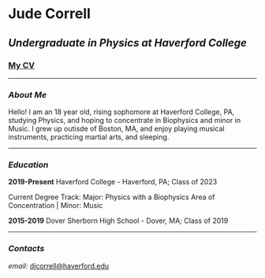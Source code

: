 # Jude Correll
## *Undergraduate in Physics at Haverford College*

### [My CV](https://github.com/judecorrell/judecorrell.github.io/raw/master/cv/JudeCorrellCV.pdf)
---
### *About Me*

Hello! I am an 18 year old, rising sophomore at Haverford College, PA, studying Physics, and hoping to concentrate in Biophysics and minor in Music. I grew up outisde of Boston, MA, and enjoy playing musical instruments, practicing martial arts, and sleeping.

---
### *Education*

**2019-Present**
Haverford College - Haverford, PA; Class of 2023

Current Degree Track:
Major: Physics with a Biophysics Area of Concentration | Minor: Music

**2015-2019**
Dover Sherborn High School - Dover, MA; Class of 2019

---
### *Contacts*

*email:* djcorrell@haverford.edu
